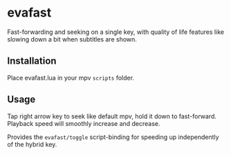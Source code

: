 # evafast
Fast-forwarding and seeking on a single key, with quality of life features like slowing down a bit when subtitles are shown.

## Installation
Place evafast.lua in your mpv `scripts` folder.

## Usage
Tap right arrow key to seek like default mpv, hold it down to fast-forward.  
Playback speed will smoothly increase and decrease.

Provides the `evafast/toggle` script-binding for speeding up independently of the hybrid key.